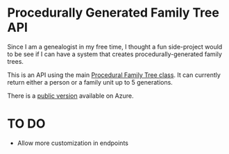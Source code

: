 # Procedurally Generated Family Tree API

Since I am a genealogist in my free time, I thought a fun side-project would to be see if I can have a system that creates procedurally-generated family trees.

This is an API using the main [Procedural Family Tree class](https://github.com/brianjz/ProceduralFamilyTree). It can currently return either a person or a family unit up to 5 generations. 

There is a [public version](https://proceduralfamilytree20230629152424.azurewebsites.net/index.html) available on Azure.

# TO DO
- Allow more customization in endpoints
